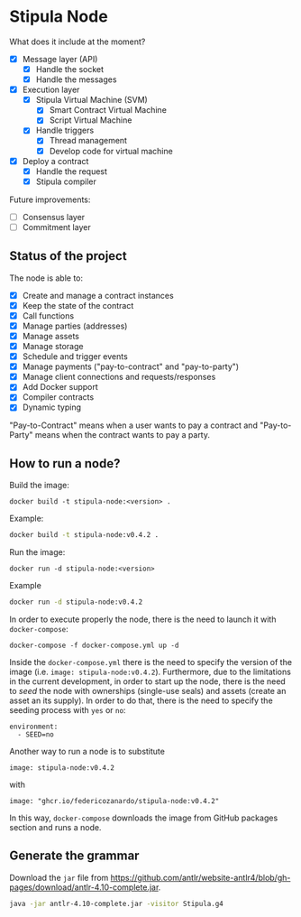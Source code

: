 # Stipula Node

What does it include at the moment?
- [x] Message layer (API)
  - [x] Handle the socket 
  - [x] Handle the messages
- [x] Execution layer
  - [x] Stipula Virtual Machine (SVM)
    - [x] Smart Contract Virtual Machine
    - [x] Script Virtual Machine
  - [x] Handle triggers
    - [x] Thread management
    - [x] Develop code for virtual machine
- [x] Deploy a contract
  - [x] Handle the request 
  - [x] Stipula compiler 

Future improvements:
- [ ] Consensus layer
- [ ] Commitment layer

## Status of the project

The node is able to:
- [x] Create and manage a contract instances
- [x] Keep the state of the contract
- [x] Call functions
- [x] Manage parties (addresses)
- [x] Manage assets
- [x] Manage storage
- [x] Schedule and trigger events
- [x] Manage payments ("pay-to-contract" and "pay-to-party")
- [x] Manage client connections and requests/responses 
- [x] Add Docker support
- [x] Compiler contracts
- [x] Dynamic typing

"Pay-to-Contract" means when a user wants to pay a contract and "Pay-to-Party" means when the contract wants to pay a party. 

## How to run a node?

Build the image:
```
docker build -t stipula-node:<version> .
```

Example:
```bash
docker build -t stipula-node:v0.4.2 .
```

Run the image:
```
docker run -d stipula-node:<version>
```

Example
```bash
docker run -d stipula-node:v0.4.2
```

In order to execute properly the node, there is the need to launch it with `docker-compose`:
```
docker-compose -f docker-compose.yml up -d
```

Inside the `docker-compose.yml` there is the need to specify the version of the image (i.e. `image: stipula-node:v0.4.2`). Furthermore, due to the limitations in the current development, in order to start up the node, there is the need to *seed* the node with ownerships (single-use seals) and assets (create an asset an its supply). In order to do that, there is the need to specify the seeding process with `yes` or `no`:
```
environment:
  - SEED=no
```
Another way to run a node is to substitute 
```
image: stipula-node:v0.4.2
```
with
```
image: "ghcr.io/federicozanardo/stipula-node:v0.4.2"
```
In this way, `docker-compose` downloads the image from GitHub packages section and runs a node.

## Generate the grammar

Download the `jar` file from https://github.com/antlr/website-antlr4/blob/gh-pages/download/antlr-4.10-complete.jar.

```bash
java -jar antlr-4.10-complete.jar -visitor Stipula.g4
```
